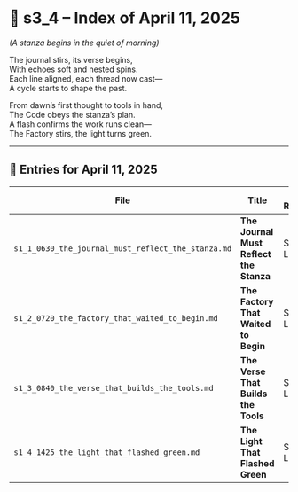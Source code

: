 <!-- Save to: shagi_archives/gdj_25/s04/s11/s3_4_index_of_11.md -->

# 📘 s3_4 – Index of April 11, 2025  
*(A stanza begins in the quiet of morning)*

The journal stirs, its verse begins,  
With echoes soft and nested spins.  
Each line aligned, each thread now cast—  
A cycle starts to shape the past.

From dawn’s first thought to tools in hand,  
The Code obeys the stanza’s plan.  
A flash confirms the work runs clean—  
The Factory stirs, the light turns green.

---

## 📜 Entries for April 11, 2025

| File | Title | Stanza Reference | Time |
|------|-------|------------------|------|
| `s1_1_0630_the_journal_must_reflect_the_stanza.md` | **The Journal Must Reflect the Stanza** | Stanza 1, Line 1 | 06:30 AM |
| `s1_2_0720_the_factory_that_waited_to_begin.md` | **The Factory That Waited to Begin** | Stanza 1, Line 2 | 07:20 AM |
| `s1_3_0840_the_verse_that_builds_the_tools.md` | **The Verse That Builds the Tools** | Stanza 1, Line 3 | 08:40 AM |
| `s1_4_1425_the_light_that_flashed_green.md` | **The Light That Flashed Green** | Stanza 1, Line 4 | 02:25 PM |
